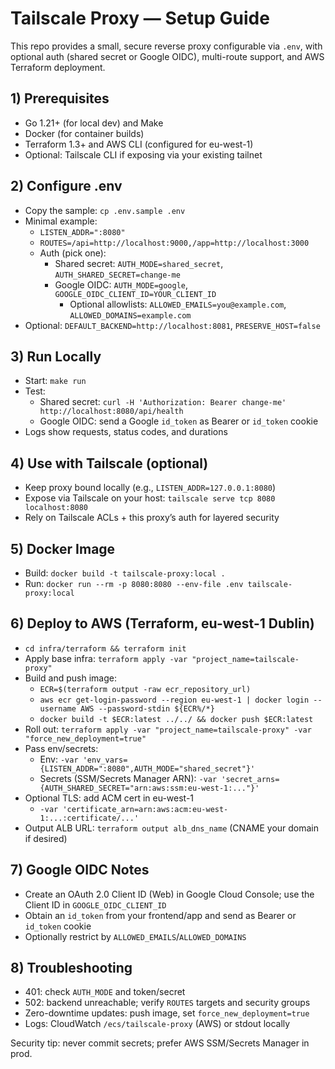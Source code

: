 # Tailscale Proxy — Setup Guide

This repo provides a small, secure reverse proxy configurable via `.env`, with optional auth (shared secret or Google OIDC), multi-route support, and AWS Terraform deployment.

## 1) Prerequisites
- Go 1.21+ (for local dev) and Make
- Docker (for container builds)
- Terraform 1.3+ and AWS CLI (configured for eu-west-1)
- Optional: Tailscale CLI if exposing via your existing tailnet

## 2) Configure .env
- Copy the sample: `cp .env.sample .env`
- Minimal example:
  - `LISTEN_ADDR=":8080"`
  - `ROUTES=/api=http://localhost:9000,/app=http://localhost:3000`
  - Auth (pick one):
    - Shared secret: `AUTH_MODE=shared_secret`, `AUTH_SHARED_SECRET=change-me`
    - Google OIDC: `AUTH_MODE=google`, `GOOGLE_OIDC_CLIENT_ID=YOUR_CLIENT_ID`
      - Optional allowlists: `ALLOWED_EMAILS=you@example.com`, `ALLOWED_DOMAINS=example.com`
- Optional: `DEFAULT_BACKEND=http://localhost:8081`, `PRESERVE_HOST=false`

## 3) Run Locally
- Start: `make run`
- Test:
  - Shared secret: `curl -H 'Authorization: Bearer change-me' http://localhost:8080/api/health`
  - Google OIDC: send a Google `id_token` as Bearer or `id_token` cookie
- Logs show requests, status codes, and durations

## 4) Use with Tailscale (optional)
- Keep proxy bound locally (e.g., `LISTEN_ADDR=127.0.0.1:8080`)
- Expose via Tailscale on your host: `tailscale serve tcp 8080 localhost:8080`
- Rely on Tailscale ACLs + this proxy’s auth for layered security

## 5) Docker Image
- Build: `docker build -t tailscale-proxy:local .`
- Run: `docker run --rm -p 8080:8080 --env-file .env tailscale-proxy:local`

## 6) Deploy to AWS (Terraform, eu-west-1 Dublin)
- `cd infra/terraform && terraform init`
- Apply base infra: `terraform apply -var "project_name=tailscale-proxy"`
- Build and push image:
  - `ECR=$(terraform output -raw ecr_repository_url)`
  - `aws ecr get-login-password --region eu-west-1 | docker login --username AWS --password-stdin ${ECR%/*}`
  - `docker build -t $ECR:latest ../../ && docker push $ECR:latest`
- Roll out: `terraform apply -var "project_name=tailscale-proxy" -var "force_new_deployment=true"`
- Pass env/secrets:
  - Env: `-var 'env_vars={LISTEN_ADDR=":8080",AUTH_MODE="shared_secret"}'`
  - Secrets (SSM/Secrets Manager ARN): `-var 'secret_arns={AUTH_SHARED_SECRET="arn:aws:ssm:eu-west-1:..."}'`
- Optional TLS: add ACM cert in eu-west-1
  - `-var 'certificate_arn=arn:aws:acm:eu-west-1:...:certificate/...'`
- Output ALB URL: `terraform output alb_dns_name` (CNAME your domain if desired)

## 7) Google OIDC Notes
- Create an OAuth 2.0 Client ID (Web) in Google Cloud Console; use the Client ID in `GOOGLE_OIDC_CLIENT_ID`
- Obtain an `id_token` from your frontend/app and send as Bearer or `id_token` cookie
- Optionally restrict by `ALLOWED_EMAILS`/`ALLOWED_DOMAINS`

## 8) Troubleshooting
- 401: check `AUTH_MODE` and token/secret
- 502: backend unreachable; verify `ROUTES` targets and security groups
- Zero-downtime updates: push image, set `force_new_deployment=true`
- Logs: CloudWatch `/ecs/tailscale-proxy` (AWS) or stdout locally

Security tip: never commit secrets; prefer AWS SSM/Secrets Manager in prod.
